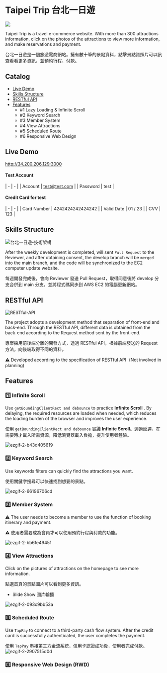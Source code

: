 # Taipei Trip 台北一日遊


![](https://i.imgur.com/PzYAbIc.jpg)

Taipei Trip is a travel e-commerce website. With more than 300 attractions information, click on the photos of the attractions to view more information, and make reservations and payment.


台北一日遊是一個旅遊電商網站。擁有數十筆的景點資料，點擊景點資照片可以訊查看看更多資訊，並預約行程、付款。

## Catalog
- [Live Demo](#live-demo)
- [Skills Structure](#skills-structure)
- [RESTful API](#restful-api)
- [Features](#features)
  - #1 Lazy Loading & Infinite Scroll
  - #2 Keyword Search
  - #3 Member System
  - #4 View Attractions
  - #5 Scheduled Route
  - #6 Responsive Web Design


## Live Demo


http://34.200.206.129:3000

#### Test Account
| - | - |
| Account | test@test.com |
| Password | test |

#### Credit Card for test
| - | - |
| Card Number	 | 4242424242424242 |
| Valid Date	 | 01 / 23 |
| CVV	 | 123 |

## Skills Structure
![台北一日遊-技術架構](https://user-images.githubusercontent.com/75563062/133192590-4eb4a1bd-8b64-436f-8c07-e8c1a2cede1d.png)

After the weekly development is completed, will sent `Pull Request` to the Reviewer, and after obtaining consent, the develop branch will be `merged` into the main branch, and the code will be synchronized to the EC2 computer update website.

每週開發完成後，會向 Reviewer 發送 Pull Request，取得同意後將 develop 分支合併到 main 分支，並將程式碼同步到 AWS EC2 的電腦更新網站。


## RESTful API

![RESTful-API](https://user-images.githubusercontent.com/75563062/132503738-f72395fd-fa6c-4e72-bcda-62cf26673d63.png)

The project adopts a development method that separation of front-end and back-end. Through the RESTful API, different data is obtained from the back-end according to the Request method sent by the front-end.

專案採用前後端分離的開發方式，透過 RESTful API，根據前端發送的 Request 方法，向後端取得不同的資料。

⚠️ Developed according to the specification of RESTful API（Not involved in planning)



## Features

### 1️⃣ Infinite Scroll
Use `getBoundingClientRect and debounce` to practice  **Infinite Scroll** . By delaying, the required resources are loaded when needed, which reduces the loading burden of the browser and improves the user experience.

使用 `getBoundingClientRect and debounce` 實踐 **Infinite Scroll**。透過延遲，在需要時才載入所需資源，降低瀏覽器載入負擔，提升使用者體驗。


![ezgif-2-b43d405619](https://user-images.githubusercontent.com/92699251/169023608-3e32c378-5916-4eea-bcc7-556a791f1e4d.gif)



### 2️⃣ Keyword Search
Use keywords filters can quickly find the attractions you want.

使用關鍵字搜尋可以快速找到想要的景點。


![ezgif-2-66196706cd](https://user-images.githubusercontent.com/92699251/169029054-9eb102ac-ec90-4df4-83fe-2a11872d2023.gif)




### 3️⃣ Member System
⚠️ The user needs to become a member to use the function of booking itinerary and payment.

⚠️ 使用者需要成為會員才可以使用預約行程與付款的功能。


![ezgif-2-bb6fe49451](https://user-images.githubusercontent.com/92699251/169029437-ddc51090-a1cb-4481-ba03-4a3191a889c3.gif)

### 4️⃣ View Attractions
Click on the pictures of attractions on the homepage to see more information.

點選首頁的景點圖片可以看到更多資訊。

- Slide Show 圖片輪播

![ezgif-2-093c9bb53a](https://user-images.githubusercontent.com/92699251/169029740-9959fd04-c1c2-475b-9434-c454f3e69b3f.gif)



### 5️⃣ Scheduled Route
Use `TapPay` to connect to a third-party cash flow system. After the credit card is successfully authenticated, the user completes the payment.

使用 `TapPay` 串接第三方金流系統，信用卡認證成功後，使用者完成付款。
![ezgif-2-2907515d0d](https://user-images.githubusercontent.com/92699251/169029980-1977cd29-aab7-4b27-99e7-8324ff1743fa.gif)



### 6️⃣ Responsive Web Design (RWD)
